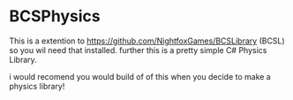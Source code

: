 # BCSPhysics
This is a extention to https://github.com/NightfoxGames/BCSLibrary (BCSL) so you wil need that installed. further this is a pretty simple C# Physics Library.

i would recomend you would build of of this when you decide to make a physics library!
